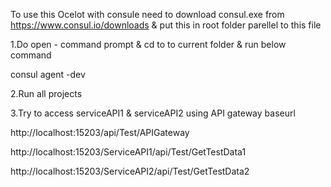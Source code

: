 To use this Ocelot with consule need to download consul.exe from https://www.consul.io/downloads 
& put this in root folder parellel to this file

1.Do open -  command prompt & cd to to current folder & run below command


consul agent -dev


2.Run all projects


3.Try to access serviceAPI1 & serviceAPI2 using API gateway baseurl

http://localhost:15203/api/Test/APIGateway

http://localhost:15203/ServiceAPI1/api/Test/GetTestData1

http://localhost:15203/ServiceAPI2/api/Test/GetTestData2
